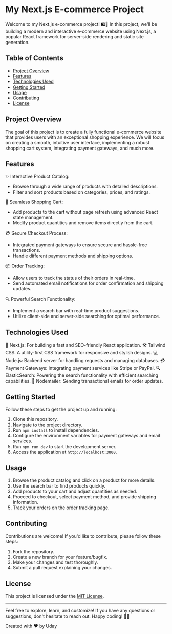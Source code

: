 # My Next.js E-commerce Project

Welcome to my Next.js e-commerce project! 🛍️🚀 In this project, we'll be building a modern and interactive e-commerce website using Next.js, a popular React framework for server-side rendering and static site generation.

## Table of Contents

- [Project Overview](#project-overview)
- [Features](#features)
- [Technologies Used](#technologies-used)
- [Getting Started](#getting-started)
- [Usage](#usage)
- [Contributing](#contributing)
- [License](#license)

## Project Overview

The goal of this project is to create a fully functional e-commerce website that provides users with an exceptional shopping experience. We will focus on creating a smooth, intuitive user interface, implementing a robust shopping cart system, integrating payment gateways, and much more.

## Features

✨ Interactive Product Catalog:
   - Browse through a wide range of products with detailed descriptions.
   - Filter and sort products based on categories, prices, and ratings.

🛒 Seamless Shopping Cart:
   - Add products to the cart without page refresh using advanced React state management.
   - Modify product quantities and remove items directly from the cart.

💳 Secure Checkout Process:
   - Integrated payment gateways to ensure secure and hassle-free transactions.
   - Handle different payment methods and shipping options.

📦 Order Tracking:
   - Allow users to track the status of their orders in real-time.
   - Send automated email notifications for order confirmation and shipping updates.

🔍 Powerful Search Functionality:
   - Implement a search bar with real-time product suggestions.
   - Utilize client-side and server-side searching for optimal performance.

## Technologies Used

🔧 Next.js: For building a fast and SEO-friendly React application.
🛠️ Tailwind CSS: A utility-first CSS framework for responsive and stylish designs.
💻 Node.js: Backend server for handling requests and managing databases.
💳 Payment Gateways: Integrating payment services like Stripe or PayPal.
🔍 ElasticSearch: Powering the search functionality with efficient searching capabilities.
📧 Nodemailer: Sending transactional emails for order updates.

## Getting Started

Follow these steps to get the project up and running:

1. Clone this repository.
2. Navigate to the project directory.
3. Run `npm install` to install dependencies.
4. Configure the environment variables for payment gateways and email services.
5. Run `npm run dev` to start the development server.
6. Access the application at `http://localhost:3000`.

## Usage

1. Browse the product catalog and click on a product for more details.
2. Use the search bar to find products quickly.
3. Add products to your cart and adjust quantities as needed.
4. Proceed to checkout, select payment method, and provide shipping information.
5. Track your orders on the order tracking page.

## Contributing

Contributions are welcome! If you'd like to contribute, please follow these steps:
1. Fork the repository.
2. Create a new branch for your feature/bugfix.
3. Make your changes and test thoroughly.
4. Submit a pull request explaining your changes.

## License

This project is licensed under the [MIT License](LICENSE).

---

Feel free to explore, learn, and customize! If you have any questions or suggestions, don't hesitate to reach out. Happy coding! 🚀🎉

Created with ❤️ by Uday
